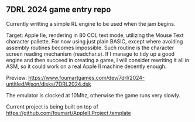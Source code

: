 ## 7DRL 2024 game entry repo

Currently writting a simple RL engine to be used when the jam begins.

Target: Apple IIe, rendering in 80 COL text mode, utilizing the Mouse Text character pallette. For now using just plain BASIC, except where avoiding assembly routines becomes impossible. Such routine is the character screen reading mechanism (readchar.s). If I manage to tidy up a good engine and then succeed in creating a game, I will consider rewriting it all in ASM, so it could work on a real Apple II machine decently enough.

Preview: https://www.foumartgames.com/dev/7drl/2024-untitled/#json/disks/7DRL2024.dsk

The emulator is clocked at 10Mhz, otherwise the game runs very slowly.

Current project is being built on top of https://github.com/foumart/AppleII.Project.template

